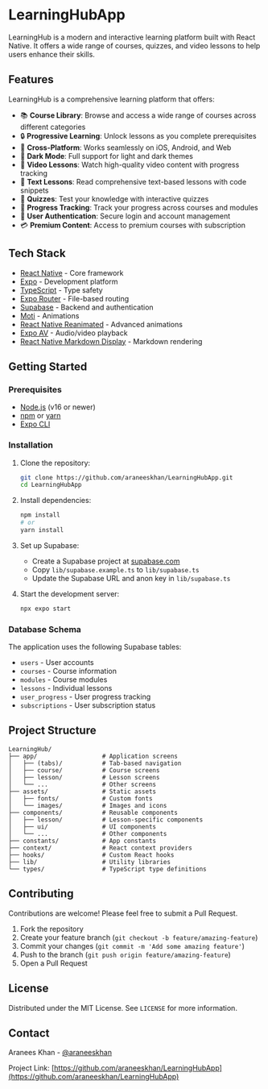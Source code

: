 # LearningHubApp
LearningHub is a modern and interactive learning platform built with React Native. It offers a wide range of courses, quizzes, and video lessons to help users enhance their skills.

## Features

LearningHub is a comprehensive learning platform that offers:

- 📚 **Course Library**: Browse and access a wide range of courses across different categories
- 🔒 **Progressive Learning**: Unlock lessons as you complete prerequisites
- 📱 **Cross-Platform**: Works seamlessly on iOS, Android, and Web
- 🌙 **Dark Mode**: Full support for light and dark themes
- 🎥 **Video Lessons**: Watch high-quality video content with progress tracking
- 📝 **Text Lessons**: Read comprehensive text-based lessons with code snippets
- 🧠 **Quizzes**: Test your knowledge with interactive quizzes
- 🔔 **Progress Tracking**: Track your progress across courses and modules
- 🔐 **User Authentication**: Secure login and account management
- 💳 **Premium Content**: Access to premium courses with subscription

## Tech Stack

- [React Native](https://reactnative.dev/) - Core framework
- [Expo](https://expo.dev/) - Development platform
- [TypeScript](https://www.typescriptlang.org/) - Type safety
- [Expo Router](https://docs.expo.dev/router/introduction/) - File-based routing
- [Supabase](https://supabase.com/) - Backend and authentication
- [Moti](https://moti.fyi/) - Animations
- [React Native Reanimated](https://docs.swmansion.com/react-native-reanimated/) - Advanced animations
- [Expo AV](https://docs.expo.dev/versions/latest/sdk/av/) - Audio/video playback
- [React Native Markdown Display](https://github.com/iamacup/react-native-markdown-display) - Markdown rendering

## Getting Started

### Prerequisites

- [Node.js](https://nodejs.org/) (v16 or newer)
- [npm](https://www.npmjs.com/) or [yarn](https://yarnpkg.com/)
- [Expo CLI](https://docs.expo.dev/workflow/expo-cli/)

### Installation

1. Clone the repository:
   ```bash
   git clone https://github.com/araneeskhan/LearningHubApp.git
   cd LearningHubApp
   ```

2. Install dependencies:
   ```bash
   npm install
   # or
   yarn install
   ```

3. Set up Supabase:
   - Create a Supabase project at [supabase.com](https://supabase.com/)
   - Copy `lib/supabase.example.ts` to `lib/supabase.ts`
   - Update the Supabase URL and anon key in `lib/supabase.ts`

4. Start the development server:
   ```bash
   npx expo start
   ```

### Database Schema

The application uses the following Supabase tables:

- `users` - User accounts
- `courses` - Course information
- `modules` - Course modules
- `lessons` - Individual lessons
- `user_progress` - User progress tracking
- `subscriptions` - User subscription status

## Project Structure

```
LearningHub/
├── app/                  # Application screens
│   ├── (tabs)/           # Tab-based navigation
│   ├── course/           # Course screens
│   ├── lesson/           # Lesson screens
│   └── ...               # Other screens
├── assets/               # Static assets
│   ├── fonts/            # Custom fonts
│   └── images/           # Images and icons
├── components/           # Reusable components
│   ├── lesson/           # Lesson-specific components
│   ├── ui/               # UI components
│   └── ...               # Other components
├── constants/            # App constants
├── context/              # React context providers
├── hooks/                # Custom React hooks
├── lib/                  # Utility libraries
└── types/                # TypeScript type definitions
```

## Contributing

Contributions are welcome! Please feel free to submit a Pull Request.

1. Fork the repository
2. Create your feature branch (`git checkout -b feature/amazing-feature`)
3. Commit your changes (`git commit -m 'Add some amazing feature'`)
4. Push to the branch (`git push origin feature/amazing-feature`)
5. Open a Pull Request

## License

Distributed under the MIT License. See `LICENSE` for more information.

## Contact

Aranees Khan - [@araneeskhan](https://github.com/araneeskhan)

Project Link: [https://github.com/araneeskhan/LearningHubApp](https://github.com/araneeskhan/LearningHubApp)
```



